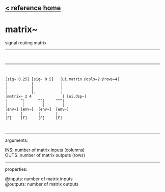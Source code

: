 [< reference home](index.html)
---

# matrix~


signal routing matrix

---

<br>


---


```


[sig~ 0.25] [sig~ 0.5]   [ui.matrix @cols=2 @rows=4]
|           |            |
|           |            |
|           |.           |
[matrix~ 2 4              ] [ui.dsp~]
|      ^|      ^^|     ^^^|
|       |        |        |
[env~] [env~]  [env~]  [env~]
|      |       |       |
[F]    [F]     [F]     [F]

            
```

---
arguments:

INS: number of matrix inputs
            (columns)<br>
OUTS: number of matrix outputs
            (rows)<br>

---
properties:

@inputs: number of matrix inputs<br>
@outputs: number of matrix outputs<br>

